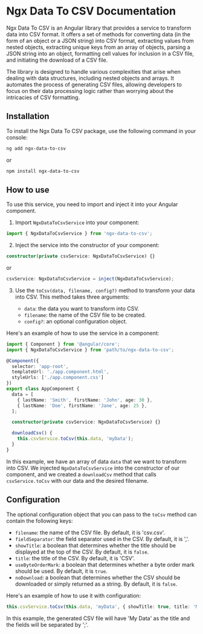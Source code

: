 # Ngx Data To CSV Documentation

Ngx Data To CSV is an Angular library that provides a service to transform data into CSV format. It offers a set of methods for converting data (in the form of an object or a JSON string) into CSV format, extracting values from nested objects, extracting unique keys from an array of objects, parsing a JSON string into an object, formatting cell values for inclusion in a CSV file, and initiating the download of a CSV file.

The library is designed to handle various complexities that arise when dealing with data structures, including nested objects and arrays. It automates the process of generating CSV files, allowing developers to focus on their data processing logic rather than worrying about the intricacies of CSV formatting.

## Installation

To install the Ngx Data To CSV package, use the following command in your console:

```sh
ng add ngx-data-to-csv
```
or 

```sh
npm install ngx-data-to-csv
```

## How to use

To use this service, you need to import and inject it into your Angular component.

1. Import `NgxDataToCsvService` into your component:

```ts
import { NgxDataToCsvService } from 'ngx-data-to-csv';
```

2. Inject the service into the constructor of your component:

```ts
constructor(private csvService: NgxDataToCsvService) {}
```
or 

```ts
csvService: NgxDataToCsvService = inject(NgxDataToCsvService);
```

3. Use the `toCsv(data, filename, config?)` method to transform your data into CSV. This method takes three arguments:

    - `data`: the data you want to transform into CSV.
    - `filename`: the name of the CSV file to be created.
    - `config?`: an optional configuration object.

Here's an example of how to use the service in a component:

```ts
import { Component } from '@angular/core';
import { NgxDataToCsvService } from 'path/to/ngx-data-to-csv';

@Component({
  selector: 'app-root',
  templateUrl: './app.component.html',
  styleUrls: ['./app.component.css']
})
export class AppComponent {
  data = [
    { lastName: 'Smith', firstName: 'John', age: 30 },
    { lastName: 'Doe', firstName: 'Jane', age: 25 },
  ];

  constructor(private csvService: NgxDataToCsvService) {}

  downloadCsv() {
    this.csvService.toCsv(this.data, 'myData');
  }
}
```

In this example, we have an array of data `data` that we want to transform into CSV. We injected `NgxDataToCsvService` into the constructor of our component, and we created a `downloadCsv` method that calls `csvService.toCsv` with our data and the desired filename.

## Configuration

The optional configuration object that you can pass to the `toCsv` method can contain the following keys:

- `filename`: the name of the CSV file. By default, it is 'csv.csv'.
- `fieldSeparator`: the field separator used in the CSV. By default, it is ','.
- `showTitle`: a boolean that determines whether the title should be displayed at the top of the CSV. By default, it is `false`.
- `title`: the title of the CSV. By default, it is 'CSV'.
- `useByteOrderMark`: a boolean that determines whether a byte order mark should be used. By default, it is `true`.
- `noDownload`: a boolean that determines whether the CSV should be downloaded or simply returned as a string. By default, it is `false`.

Here's an example of how to use it with configuration:

```ts
this.csvService.toCsv(this.data, 'myData', { showTitle: true, title: 'My Data', fieldSeparator: ';' });
```

In this example, the generated CSV file will have 'My Data' as the title and the fields will be separated by ';'.
